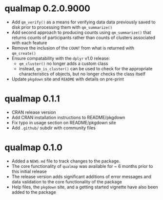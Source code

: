 # qualmap 0.2.0.9000

* Add `qm_verify()` as a means for verifying data data previously saved to disk prior to processing them with `qm_summarize()`
* Add second approach to producing counts using `qm_summarize()` that returns counts of participants rather than counts of clusters associated with each feature
* Remove the inclusion of the `COUNT` from what is returned with `qm_create()`
* Ensure compatability with the `dplyr` v1.0 release:
  * `qm_cluster()` no longer adds a custom class
  * instead, `qm_is_cluster()` can be used to check for the appropriate characteristics of objects, but no longer checks the class itself
* Update `pkgdown` site and `README` with details on pre-print

# qualmap 0.1.1

* CRAN release version
* Add CRAN installation instructions to README/pkgdown
* Fix typo in usage section on README/pkgdown site
* Add `.github/` subdir with community files

# qualmap 0.1.0

* Added a `NEWS.md` file to track changes to the package.
* The core functionality of `qualmap` was available for ~ 6 months prior to this initial release
* The release version adds significant additions of error messages and data validation to the core functionality of the package
* Help files, the `pkgdown` site, and a getting started vignette have also been added to the package
